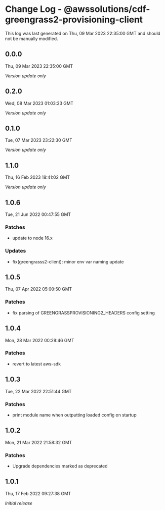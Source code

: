 # Change Log - @awssolutions/cdf-greengrass2-provisioning-client

This log was last generated on Thu, 09 Mar 2023 22:35:00 GMT and should not be manually modified.

## 0.0.0

Thu, 09 Mar 2023 22:35:00 GMT

_Version update only_

## 0.2.0

Wed, 08 Mar 2023 01:03:23 GMT

_Version update only_

## 0.1.0

Tue, 07 Mar 2023 23:22:30 GMT

_Version update only_

## 1.1.0

Thu, 16 Feb 2023 18:41:02 GMT

_Version update only_

## 1.0.6

Tue, 21 Jun 2022 00:47:55 GMT

### Patches

- update to node 16.x

### Updates

- fix(greengrasss2-client): minor env var naming update

## 1.0.5

Thu, 07 Apr 2022 05:00:50 GMT

### Patches

- fix parsing of GREENGRASSPROVISIONING2_HEADERS config setting

## 1.0.4

Mon, 28 Mar 2022 00:28:46 GMT

### Patches

- revert to latest aws-sdk

## 1.0.3

Tue, 22 Mar 2022 22:51:44 GMT

### Patches

- print module name when outputting loaded config on startup

## 1.0.2

Mon, 21 Mar 2022 21:58:32 GMT

### Patches

- Upgrade dependencies marked as deprecated

## 1.0.1

Thu, 17 Feb 2022 09:27:38 GMT

_Initial release_
